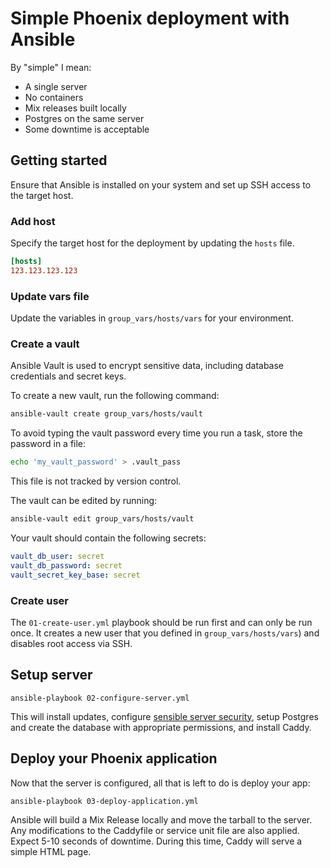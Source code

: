 # Simple Phoenix deployment with Ansible

By "simple" I mean:

- A single server
- No containers
- Mix releases built locally
- Postgres on the same server
- Some downtime is acceptable

## Getting started

Ensure that Ansible is installed on your system and set up SSH access to the target host.

### Add host

Specify the target host for the deployment by updating the `hosts` file.

```ini
[hosts]
123.123.123.123
```

### Update vars file

Update the variables in `group_vars/hosts/vars` for your environment.

### Create a vault

Ansible Vault is used to encrypt sensitive data, including database credentials and secret keys.

To create a new vault, run the following command:

```bash
ansible-vault create group_vars/hosts/vault
```

To avoid typing the vault password every time you run a task, store the password in a file:

```bash
echo 'my_vault_password' > .vault_pass
```

This file is not tracked by version control.

The vault can be edited by running:

```bash
ansible-vault edit group_vars/hosts/vault
```

Your vault should contain the following secrets:

```yaml
vault_db_user: secret
vault_db_password: secret
vault_secret_key_base: secret
```

### Create user

The `01-create-user.yml` playbook should be run first and can only be run once. It creates a new user that you defined in `group_vars/hosts/vars`) and disables root access via SSH.

## Setup server

```
ansible-playbook 02-configure-server.yml
```

This will install updates, configure [sensible server security](https://www.redhat.com/sysadmin/ansible-linux-server-security), setup Postgres and create the database with appropriate permissions, and install Caddy.

## Deploy your Phoenix application

Now that the server is configured, all that is left to do is deploy your app:

```
ansible-playbook 03-deploy-application.yml
```

Ansible will build a Mix Release locally and move the tarball to the server. Any modifications to the Caddyfile or service unit file are also applied. Expect 5-10 seconds of downtime. During this time, Caddy will serve a simple HTML page.
